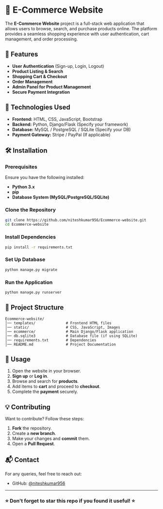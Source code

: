 # 🛒 E-Commerce Website

The **E-Commerce Website** project is a full-stack web application that allows users to browse, search, and purchase products online. The platform provides a seamless shopping experience with user authentication, cart management, and order processing.

## 🚀 Features
- **User Authentication** (Sign-up, Login, Logout)
- **Product Listing & Search**
- **Shopping Cart & Checkout**
- **Order Management**
- **Admin Panel for Product Management**
- **Secure Payment Integration**

## 📌 Technologies Used
- **Frontend:** HTML, CSS, JavaScript, Bootstrap
- **Backend:** Python, Django/Flask (Specify your framework)
- **Database:** MySQL / PostgreSQL / SQLite (Specify your DB)
- **Payment Gateway:** Stripe / PayPal (If applicable)

## 🛠️ Installation
### Prerequisites
Ensure you have the following installed:
- **Python 3.x**
- **pip**
- **Database System (MySQL/PostgreSQL/SQLite)**

### Clone the Repository
```bash
git clone https://github.com/niteshkumar956/Ecommerce-website.git
cd Ecommerce-website
```

### Install Dependencies
```bash
pip install -r requirements.txt
```

### Set Up Database
```bash
python manage.py migrate
```

### Run the Application
```bash
python manage.py runserver
```

## 📂 Project Structure
```
Ecommerce-website/
│── templates/              # Frontend HTML files
│── static/                 # CSS, JavaScript, Images
│── ecommerce/              # Main Django/Flask application
│── db.sqlite3              # Database file (if using SQLite)
│── requirements.txt        # Dependencies
│── README.md               # Project Documentation
```

## 📜 Usage
1. Open the website in your browser.
2. **Sign up** or **Log in**.
3. Browse and search for **products**.
4. Add items to **cart** and proceed to **checkout**.
5. Complete the **payment** securely.

## 💡 Contributing
Want to contribute? Follow these steps:
1. **Fork** the repository.
2. Create a **new branch**.
3. Make your changes and **commit** them.
4. Open a **Pull Request**.

## 📬 Contact
For any queries, feel free to reach out:
- GitHub: [@niteshkumar956](https://github.com/niteshkumar956)


---
### ⭐ Don't forget to **star** this repo if you found it useful! ⭐

